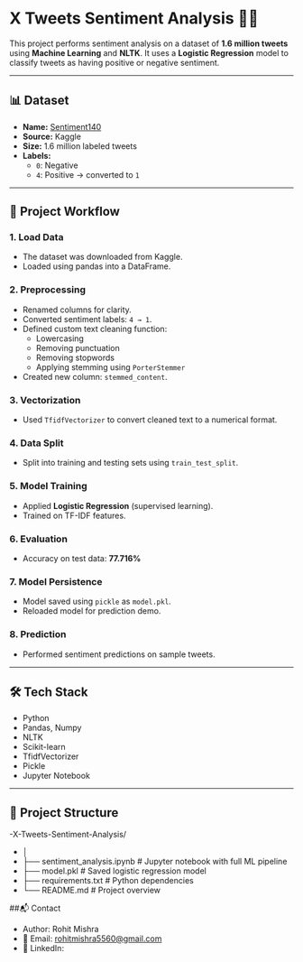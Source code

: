 # X Tweets Sentiment Analysis 🧠💬

This project performs sentiment analysis on a dataset of **1.6 million tweets** using **Machine Learning** and **NLTK**. It uses a **Logistic Regression** model to classify tweets as having positive or negative sentiment.

---

## 📊 Dataset

- **Name:** [Sentiment140](https://www.kaggle.com/datasets/kazanova/sentiment140)  
- **Source:** Kaggle  
- **Size:** 1.6 million labeled tweets  
- **Labels:**
  - `0`: Negative
  - `4`: Positive → converted to `1`

---

## 🚀 Project Workflow

### 1. Load Data
- The dataset was downloaded from Kaggle.
- Loaded using pandas into a DataFrame.

### 2. Preprocessing
- Renamed columns for clarity.
- Converted sentiment labels: `4 → 1`.
- Defined custom text cleaning function:
  - Lowercasing
  - Removing punctuation
  - Removing stopwords
  - Applying stemming using `PorterStemmer`
- Created new column: `stemmed_content`.

### 3. Vectorization
- Used `TfidfVectorizer` to convert cleaned text to a numerical format.

### 4. Data Split
- Split into training and testing sets using `train_test_split`.

### 5. Model Training
- Applied **Logistic Regression** (supervised learning).
- Trained on TF-IDF features.

### 6. Evaluation
- Accuracy on test data: **77.716%**

### 7. Model Persistence
- Model saved using `pickle` as `model.pkl`.
- Reloaded model for prediction demo.

### 8. Prediction
- Performed sentiment predictions on sample tweets.

---

## 🛠️ Tech Stack

- Python
- Pandas, Numpy
- NLTK
- Scikit-learn
- TfidfVectorizer
- Pickle
- Jupyter Notebook

---

## 📂 Project Structure

-X-Tweets-Sentiment-Analysis/
- │
- ├── sentiment_analysis.ipynb # Jupyter notebook with full ML pipeline
- ├── model.pkl # Saved logistic regression model
- ├── requirements.txt # Python dependencies
- └── README.md # Project overview

##📬 Contact
- Author: Rohit Mishra
- 📧 Email: rohitmishra5560@gmail.com
- 🔗 LinkedIn: [](https://www.linkedin.com/in/rohit-mishra-93s5b/)

